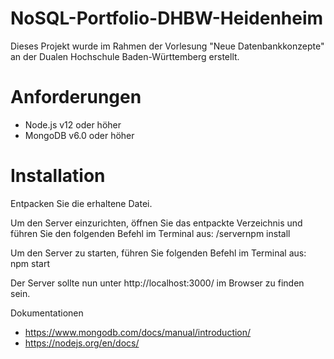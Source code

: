 # NoSQL-Portfolio-DHBW-Heidenheim
Dieses Projekt wurde im Rahmen der Vorlesung "Neue Datenbankkonzepte" an der Dualen Hochschule Baden-Württemberg erstellt.

# Anforderungen
- Node.js v12 oder höher
- MongoDB v6.0 oder höher





# Installation
Entpacken Sie die erhaltene Datei. 

Um den Server einzurichten, öffnen Sie das entpackte Verzeichnis und führen Sie den folgenden Befehl im Terminal aus: /servernpm install

Um den Server zu starten, führen Sie folgenden Befehl im Terminal aus: npm start

Der Server sollte nun unter http://localhost:3000/ im Browser zu finden sein. 





Dokumentationen
- https://www.mongodb.com/docs/manual/introduction/
- https://nodejs.org/en/docs/
